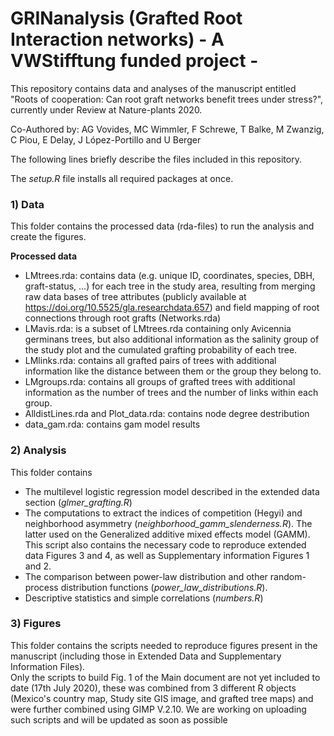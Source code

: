
# GRINanalysis (Grafted Root Interaction networks) - A VWStifftung funded project -

This repository contains data and analyses of the manuscript entitled "Roots of cooperation: Can root graft networks benefit trees under stress?", currently under Review at Nature-plants 2020.

Co-Authored by: AG Vovides, MC Wimmler, F Schrewe, T Balke, M Zwanzig, C Piou, E Delay, J López-Portillo and U Berger

The following lines briefly describe the files included in this repository.

The *setup.R* file installs all required packages at once.

### 1) Data

This folder contains the processed data (rda-files) to run the analysis and create the figures.


**Processed data**

  - LMtrees.rda: contains data (e.g. unique ID, coordinates, species, DBH, graft-status, …) for each tree in the study area, resulting from merging raw data bases of tree attributes (publicly available at https://doi.org/10.5525/gla.researchdata.657) and field mapping of root connections through root grafts (Networks.rda)
  - LMavis.rda: is a subset of LMtrees.rda containing only Avicennia germinans trees, but also additional information as the salinity group of the study plot and the cumulated grafting probability of each tree.
  - LMlinks.rda: contains all grafted pairs of trees with additional information like the distance between them or the group they belong to.
  - LMgroups.rda: contains all groups of grafted trees with additional information as the number of trees and the number of links within each group.
  - AlldistLines.rda and Plot_data.rda: contains node degree destribution 
  - data_gam.rda: contains gam model results


### 2) Analysis

This folder contains

- The multilevel logistic regression model described in the extended data section (*glmer_grafting.R*)
- The computations to extract the indices of competition (Hegyi) and neighborhood asymmetry (*neighborhood_gamm_slenderness.R*). The latter used on the Generalized additive mixed effects model (GAMM). This script also contains the necessary code to reproduce extended data Figures 3 and 4, as well as Supplementary information Figures 1 and 2.
- The comparison between power-law distribution and other random-process distribution functions (*power_law_distributions.R*).
- Descriptive statistics and simple correlations (*numbers.R*)

### 3) Figures

This folder contains the scripts needed to reproduce figures present in the manuscript (including those in Extended Data and Supplementary Information Files).  
Only the scripts to build Fig. 1 of the Main document are not yet included to date (17th July 2020), these was combined from 3 different R objects (Mexico's country map, Study site GIS image, and grafted tree maps) and were further combined using GIMP V.2.10. We are working on uploading such scripts and will be updated as soon as possible
